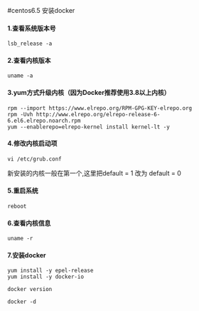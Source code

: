#centos6.5 安装docker

####  1.查看系统版本号
```shell
lsb_release -a
```

####  2.查看内核版本
```shell
uname -a
```

####  3.yum方式升级内核（因为Docker推荐使用3.8以上内核）
```shell
rpm --import https://www.elrepo.org/RPM-GPG-KEY-elrepo.org
rpm -Uvh http://www.elrepo.org/elrepo-release-6-6.el6.elrepo.noarch.rpm
yum --enablerepo=elrepo-kernel install kernel-lt -y
```

####  4.修改内核启动项
```shell
vi /etc/grub.conf 
``` 
新安装的内核一般在第一个,这里把default = 1 改为 default = 0

####  5.重启系统
```shell
reboot
```

####  6.查看内核信息
```shell
uname -r
```

####  7.安装docker
```shell
yum install -y epel-release
yum install -y docker-io

docker version

docker -d
```
